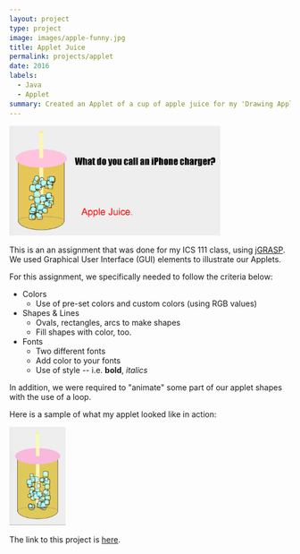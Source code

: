 ```yaml
---
layout: project
type: project
image: images/apple-funny.jpg
title: Applet Juice
permalink: projects/applet
date: 2016
labels:
  - Java
  - Applet
summary: Created an Applet of a cup of apple juice for my 'Drawing Applet' project. 
---
```


<img src="../images/applet-art.png" width="75%">

This is an an assignment that was done for my ICS 111 class, using [jGRASP](http://www.jgrasp.org/). We used Graphical User Interface (GUI) elements to illustrate our Applets.

For this assignment, we specifically needed to follow the criteria below:
  * Colors
    * Use of pre-set colors and custom colors (using RGB values)
  * Shapes & Lines
    * Ovals, rectangles, arcs to make shapes
    * Fill shapes with color, too.
  * Fonts
    * Two different fonts
    * Add color to your fonts
    * Use of style -- i.e. **bold**, *italics*

In addition, we were required to "animate" some part of our applet shapes with the use of a loop. 

Here is a sample of what my applet looked like in action: 

<img src = "../images/applejuice.gif" width="20%">

The link to this project is [here](https://github.com/aprilbala/aprilbala.github.io/tree/master/projects/project-applet).



